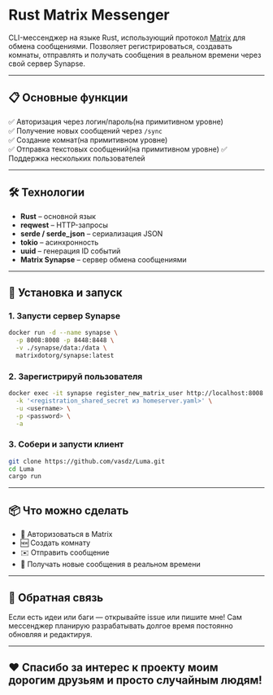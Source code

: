 # Rust Matrix Messenger

CLI-мессенджер на языке Rust, использующий протокол [Matrix](https://matrix.org/) для обмена сообщениями. Позволяет регистрироваться, создавать комнаты, отправлять и получать сообщения в реальном времени через свой сервер Synapse.

---

## 📋 Основные функции

✅ Авторизация через логин/пароль(на примитивном уровне)  
✅ Получение новых сообщений через `/sync`  
✅ Создание комнат(на примитивном уровне)  
✅ Отправка текстовых сообщений(на примитивном уровне)
✅ Поддержка нескольких пользователей  

---

## 🛠 Технологии

- **Rust** – основной язык
- **reqwest** – HTTP-запросы
- **serde / serde_json** – сериализация JSON
- **tokio** – асинхронность
- **uuid** – генерация ID событий
- **Matrix Synapse** – сервер обмена сообщениями

---

## 🧰 Установка и запуск

### 1. Запусти сервер Synapse

```bash
docker run -d --name synapse \
  -p 8008:8008 -p 8448:8448 \
  -v ./synapse/data:/data \
  matrixdotorg/synapse:latest
```

### 2. Зарегистрируй пользователя

```bash
docker exec -it synapse register_new_matrix_user http://localhost:8008 \
  -k '<registration_shared_secret из homeserver.yaml>' \
  -u <username> \
  -p <password> \
  -a
```

### 3. Собери и запусти клиент

```bash
git clone https://github.com/vasdz/Luma.git
cd Luma
cargo run
```

---

## 📦 Что можно сделать

- 🔐 Авторизоваться в Matrix
- 🆕 Создать комнату
- ✉️ Отправить сообщение
- 🔁 Получать новые сообщения в реальном времени

---

## 💬 Обратная связь

Если есть идеи или баги — открывайте issue или пишите мне! Сам мессенджер планирую разрабатывать долгое время постоянно обновляя и редактируя.

---

## ❤️ Спасибо за интерес к проекту моим дорогим друзьям и просто случайным людям!


